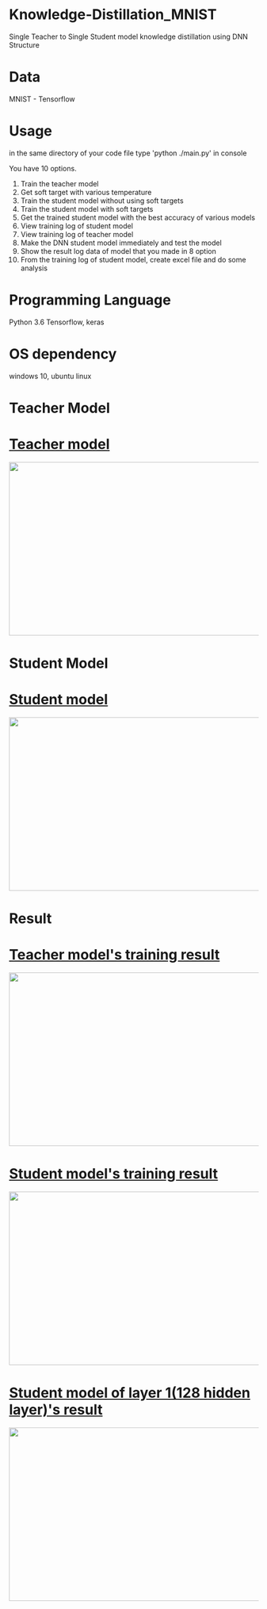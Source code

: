 # Knowledge-Distillation_MNIST
Single Teacher to Single Student model knowledge distillation using DNN Structure

# Data
MNIST - Tensorflow

# Usage
in the same directory of your code file type 'python ./main.py' in console

You have 10 options.

1. Train the teacher model
2. Get soft target with various temperature
3. Train the student model without using soft targets
4. Train the student model with soft targets
5. Get the trained student model with the best accuracy of various models
6. View training log of student model
7. View training log of teacher model
8. Make the DNN student model immediately and test the model
9. Show the result log data of model that you made in 8 option
10. From the training log of student model, create excel file and do some analysis
  
# Programming Language
Python 3.6
Tensorflow, keras

# OS dependency
windows 10, ubuntu linux

# Teacher Model
<div class="imgTopic">
 <h1 class="title"><a href="#">Teacher model</a></h1>
 <p class="content"><a href="#"><img src="https://user-images.githubusercontent.com/29685163/49657991-4da3af00-fa84-11e8-958d-6c37505f9c56.png" alt="" width = "675" height ="350"/></a></p>
</div>

# Student Model
<div class="imgTopic2">
 <h1 class="title"><a href="#">Student model</a></h1>
 <p class="content"><a href="#"><img src="https://user-images.githubusercontent.com/29685163/49657940-2e0c8680-fa84-11e8-88a3-4f15f5e16929.png" alt="" width = "675" height ="350"/></a></p>
</div>

# Result
<div class="imgTopic3">
 <h1 class="title"><a href="#">Teacher model's training result</a></h1>
 <p class="content"><a href="#"><img src="https://user-images.githubusercontent.com/29685163/49657743-bc343d00-fa83-11e8-8747-5437d2616107.png" alt="" width = "675" height ="350"/></a></p>
</div>
<div class="imgTopic4">
 <h1 class="title"><a href="#">Student model's training result</a></h1>
 <p class="content"><a href="#"><img src="https://user-images.githubusercontent.com/29685163/49657747-be969700-fa83-11e8-99fa-bb2f782c769e.png" alt="" width = "675" height ="350"/></a></p>
</div>
<div class="imgTopic5">
 <h1 class="title"><a href="#">Student model of layer 1(128 hidden layer)'s result</a></h1>
 <p class="content"><a href="#"><img src="https://user-images.githubusercontent.com/29685163/49657751-c0605a80-fa83-11e8-943b-c479cf9d4ceb.png" alt="" width = "675" height ="350"/></a></p>
</div>

